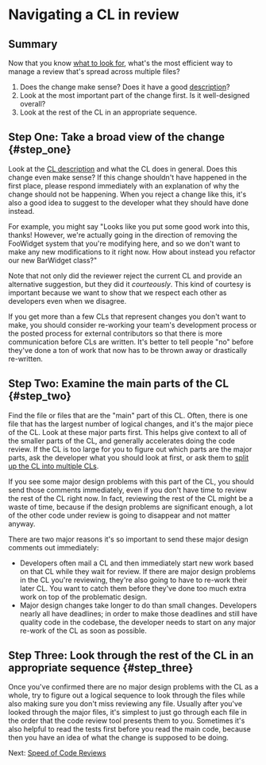 # Navigating a CL in review

## Summary

Now that you know [what to look for](looking-for.md), what's the most efficient
way to manage a review that's spread across multiple files?

1.  Does the change make sense? Does it have a good
    [description](../developer/cl-descriptions.md)?
2.  Look at the most important part of the change first. Is it well-designed
    overall?
3.  Look at the rest of the CL in an appropriate sequence.

## Step One: Take a broad view of the change {#step_one}

Look at the [CL description](../developer/cl-descriptions.md) and what the CL
does in general. Does this change even make sense? If this change shouldn't have
happened in the first place, please respond immediately with an explanation of
why the change should not be happening. When you reject a change like this, it's
also a good idea to suggest to the developer what they should have done instead.

For example, you might say "Looks like you put some good work into this, thanks!
However, we're actually going in the direction of removing the FooWidget system
that you're modifying here, and so we don't want to make any new modifications
to it right now. How about instead you refactor our new BarWidget class?"

Note that not only did the reviewer reject the current CL and provide an
alternative suggestion, but they did it _courteously_. This kind of courtesy is
important because we want to show that we respect each other as developers even
when we disagree.

If you get more than a few CLs that represent changes you don't want to make,
you should consider re-working your team's development process or the posted
process for external contributors so that there is more communication before CLs
are written. It's better to tell people "no" before they've done a ton of work
that now has to be thrown away or drastically re-written.

## Step Two: Examine the main parts of the CL {#step_two}

Find the file or files that are the "main" part of this CL. Often, there is one
file that has the largest number of logical changes, and it's the major piece of
the CL. Look at these major parts first. This helps give context to all of the
smaller parts of the CL, and generally accelerates doing the code review. If the
CL is too large for you to figure out which parts are the major parts, ask the
developer what you should look at first, or ask them to
[split up the CL into multiple CLs](../developer/small-cls.md).

If you see some major design problems with this part of the CL, you should send
those comments immediately, even if you don't have time to review the rest of
the CL right now. In fact, reviewing the rest of the CL might be a waste of
time, because if the design problems are significant enough, a lot of the other
code under review is going to disappear and not matter anyway.

There are two major reasons it's so important to send these major design
comments out immediately:

- Developers often mail a CL and then immediately start new work based on that
  CL while they wait for review. If there are major design problems in the CL
  you're reviewing, they're also going to have to re-work their later CL. You
  want to catch them before they've done too much extra work on top of the
  problematic design.
- Major design changes take longer to do than small changes. Developers nearly
  all have deadlines; in order to make those deadlines and still have quality
  code in the codebase, the developer needs to start on any major re-work of
  the CL as soon as possible.

## Step Three: Look through the rest of the CL in an appropriate sequence {#step_three}

Once you've confirmed there are no major design problems with the CL as a whole,
try to figure out a logical sequence to look through the files while also making
sure you don't miss reviewing any file. Usually after you've looked through the
major files, it's simplest to just go through each file in the order that
the code review tool presents them to you. Sometimes it's also helpful to read the tests
first before you read the main code, because then you have an idea of what the
change is supposed to be doing.

Next: [Speed of Code Reviews](speed.md)

